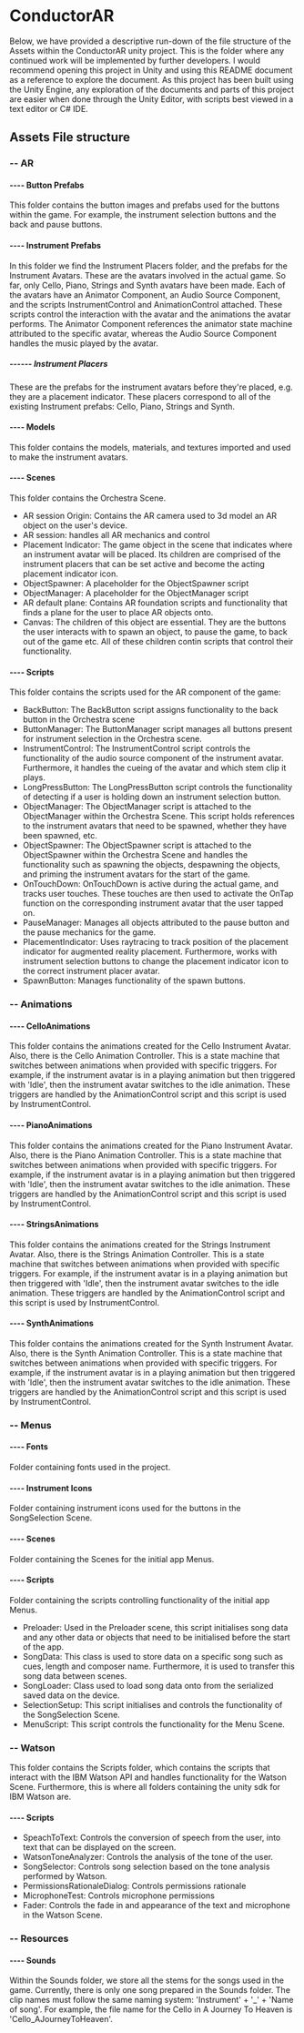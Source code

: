 # ConductorAR
Below, we have provided a descriptive run-down of the file structure of the Assets within the ConductorAR unity project. This is the folder where any continued work will be implemented by further developers. I would recommend opening this project in Unity and using this README document as a reference to explore the document. As this project has been built using the Unity Engine, any exploration of the documents and parts of this project are easier when done through the Unity Editor, with scripts best viewed in a text editor or C# IDE.

## Assets File structure
### -- AR
#### ---- Button Prefabs
This folder contains the button images and prefabs used for the buttons within the game. For example, the instrument selection buttons and the back and pause buttons.  
#### ---- Instrument Prefabs
In this folder we find the Instrument Placers folder, and the prefabs for the Instrument Avatars. These are the avatars involved in the actual game. So far, only Cello, Piano, Strings and Synth avatars have been made. Each of the avatars have an Animator Component, an Audio Source Component, and the scripts InstrumentControl and AnimationControl attached. These scripts control the interaction with the avatar and the animations the avatar performs. The Animator Component references the animator state machine attributed to the specific avatar, whereas  the Audio Source Component handles the music played by the avatar.      
##### ------ Instrument Placers
These are the prefabs for the instrument avatars before they're placed, e.g. they are a placement indicator. These placers correspond to all of the existing Instrument prefabs: Cello, Piano, Strings and Synth.
#### ---- Models
This folder contains the models, materials, and textures imported and used to make the instrument avatars.
#### ---- Scenes
This folder contains the Orchestra Scene.
- AR session Origin: Contains the AR camera used to 3d model an AR object on the user's device.
- AR session: handles all AR mechanics and control
- Placement Indicator: The game object in the scene that indicates where an instrument avatar will be placed. Its children are comprised of the instrument placers that can be set active and become the acting placement indicator icon.
- ObjectSpawner: A placeholder for the ObjectSpawner script
- ObjectManager: A placeholder for the ObjectManager script
- AR default plane: Contains AR foundation scripts and functionality that finds a plane for the user to place AR objects onto.
- Canvas: The children of this object are essential. They are the buttons the user interacts with to spawn an object, to pause the game, to back out of the game etc. All of these children contin scripts that control their functionality. 
#### ---- Scripts
This folder contains the scripts used for the AR component of the game:
- BackButton: The BackButton script assigns functionality to the back button in the Orchestra scene
- ButtonManager: The ButtonManager script manages all buttons present for instrument selection in the Orchestra scene.
- InstrumentControl: The InstrumentControl script controls the functionality of the audio source component of the instrument avatar.                          Furthermore, it handles the cueing of the avatar and which stem clip it plays.
- LongPressButton: The LongPressButton script controls the functionality of detecting if a user is holding down an instrument selection                    button.
- ObjectManager: The ObjectManager script is attached to the ObjectManager within the Orchestra Scene. This script holds references to the instrument avatars that need to be spawned, whether they have been spawned, etc.
- ObjectSpawner: The ObjectSpawner script is attached to the ObjectSpawner within the Orchestra Scene and handles the functionality such as                          spawning the objects, despawning the objects, and priming the instrument avatars for the start of the game.
- OnTouchDown: OnTouchDown is active during the actual game, and tracks user touches. These touches are then used to activate the OnTap function on the corresponding instrument avatar that the user tapped on.
- PauseManager: Manages all objects attributed to the pause button and the pause mechanics for the game.
- PlacementIndicator: Uses raytracing to track position of the placement indicator for augmented reality placement. Furthermore, works with instrument selection buttons to change the placement indicator icon to the correct instrument placer avatar.
- SpawnButton: Manages functionality of the spawn buttons. 
### -- Animations
#### ---- CelloAnimations
This folder contains the animations created for the Cello Instrument Avatar. Also, there is the Cello Animation Controller. This is a state machine that switches between animations when provided with specific triggers. For example, if the instrument avatar is in a playing animation but then triggered with 'Idle', then the instrument avatar switches to the idle animation. These triggers are handled by the AnimationControl script and this script is used by InstrumentControl.
#### ---- PianoAnimations
This folder contains the animations created for the Piano Instrument Avatar. Also, there is the Piano Animation Controller. This is a state machine that switches between animations when provided with specific triggers. For example, if the instrument avatar is in a playing animation but then triggered with 'Idle', then the instrument avatar switches to the idle animation. These triggers are handled by the AnimationControl script and this script is used by InstrumentControl.
#### ---- StringsAnimations
This folder contains the animations created for the Strings Instrument Avatar. Also, there is the Strings Animation Controller. This is a state machine that switches between animations when provided with specific triggers. For example, if the instrument avatar is in a playing animation but then triggered with 'Idle', then the instrument avatar switches to the idle animation. These triggers are handled by the AnimationControl script and this script is used by InstrumentControl.
#### ---- SynthAnimations
This folder contains the animations created for the Synth Instrument Avatar. Also, there is the Synth Animation Controller. This is a state machine that switches between animations when provided with specific triggers. For example, if the instrument avatar is in a playing animation but then triggered with 'Idle', then the instrument avatar switches to the idle animation. These triggers are handled by the AnimationControl script and this script is used by InstrumentControl.
### -- Menus
#### ---- Fonts
Folder containing fonts used in the project.
#### ---- Instrument Icons
Folder containing instrument icons used for the buttons in the SongSelection Scene.
#### ---- Scenes
Folder containing the Scenes for the initial app Menus.
#### ---- Scripts
Folder containing the scripts controlling functionality of the initial app Menus.
- Preloader: Used in the Preloader scene, this script initialises song data and any other data or objects that need to be initialised                before the start of the app.
- SongData: This class is used to store data on a specific song such as cues, length and composer name. Furthermore, it is used to                   transfer this song data between scenes.
- SongLoader: Class used to load song data onto from the serialized saved data on the device.
- SelectionSetup: This script initialises and controls the functionality of the SongSelection Scene.
- MenuScript: This script controls the functionality for the Menu Scene.
### -- Watson
This folder contains the Scripts folder, which contains the scripts that interact with the IBM Watson API and handles functionality for the Watson Scene. Furthermore, this is where all folders containing the unity sdk for IBM Watson are. 
#### ---- Scripts
- SpeachToText: Controls the conversion of speech from the user, into text that can be displayed on the screen.
- WatsonToneAnalyzer: Controls the analysis of the tone of the user.
- SongSelector: Controls song selection based on the tone analysis performed by Watson.
- PermissionsRationaleDialog: Controls permissions rationale
- MicrophoneTest: Controls microphone permissions
- Fader: Controls the fade in and appearance of the text and microphone in the Watson Scene.
### -- Resources
#### ---- Sounds
Within the Sounds folder, we store all the stems for the songs used in the game. Currently, there is only one song prepared in the Sounds folder. The clip names must follow the same naming system: 'Instrument' + '\_' + 'Name of song'. For example, the file name for the Cello in A Journey To Heaven is 'Cello_AJourneyToHeaven'.
